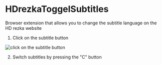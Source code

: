 # HDrezkaToggelSubtitles

Browser extension that allows you to change the subtitle language on the HD rezka website

1. Сlick on the subtitle button
   
![click on the subtitle button](https://lh3.googleusercontent.com/fife/AGXqzDlQMl-_MG1QxobFGK1BbvEZpkZ13w1Fnp1XHQENG7DmMkX1QIqdK5fdvF7uUYH51sQnjgR-NMwxxc3ZtBe-hAXoACe_wmZQV8mPPgwsxFNUP2uWwUiiMXb-gXdQtmRnNaqQY55AqI3jaNsjzQoU9A-h-70IqIP6dVs-XsVtbiPdx8zHrhfi5GE96G68gTkZyfwmuhM2m0t3yFO-Ww7vWwgDS2laiFNQXMXvz0KBzH3XQ8LuJemKI24HvK0DDVKPN9vWTmMGsJ6SaxMODRwVHQa00V_FLJUaHDKp7TSMJYtKltq4qjbpiFSC-CDJJ8AFR4G1_NSLO9PsnIZYfQdrvBQ5US3mXoegHfYibSay4TfJgqbqhDgXrfl48ipHlsx9Tpd3DVY5TsW64yAv76f6P7k8zCKFFD0b1_t77YldqocQ3fEjf0xoj-nbBjy_-YHLubnKuBiJx6yQtrHBrGqEDmWFlb4jmTGWJykGVEZacAJd5QMIYB83nDQsHZ-hjIA8pKsjLRpmVO7gqAcSx3JWxCEjlXLU5FuJHbK-dt9Ge6fHJZyUqhT80JRf4BWsKGuziOOqjVNN3z_GqFjhejN2KYhy-2Ltt16uDnFCdEZ09_TPnZeoYhAKnyFmfBn3WO8JzKFu9MazumeTIi4ZmeWBv6fGksaDSqGbhXq-TRq4ZTw95FcOhMPavJ2NcagpoCoPCLly_M-Kts6t6tWZ24NK_vMTDCRa4BQ2X_vTqWq3pV0tE12mgb3A3O19uOLdXH4TPbDFJ-q3FtI0kNEIevyr88X0CyV0JdteEIQjDy0DScB1X25b51z-3ZOjJ4p1PFWEST3dqEHVAIN0SxDmyrRiREMqBq4-oxTLr8VUpQSSDwZ3w87Ack2D_IhRbVzeKSJ3h71Sk6G4094ioXywNjUlnst8D8xxIxqLTkCVYwv1sX3HxovIz1fjY8zY1fu8286xEx7Gyzc4aIoRi30KwQPE2vu9f_d1GCjJdWMZC-nrNwzy_85UtATi6rxFJJk9h2-ijIvV2dy6WNMvO8VYvW5vFDiYcc8gg9zpkivwn-D7rV-y1a1j0VbWbN2k9CoDNTbSaNzGx7uljLlJMMhBYmHnWAbkhcjQHrPMdOpfhSkHxMMU_Fy0VNQEldc8sNh3Es7ozqli-3e73eKoh69pPR_ffgJy6F2bNBUmhIbtjhRkzskE5J4YMZkPfD6ESlCpKWHYTfCw8EdYM0GdAQRANhm2Cms-iim6KVSR3HeMuNRNebQ9wStsvuZpkAAYV9SStvYIPydYYfQkVXbIL7U5nN63WdM9CTUDGSKZGQZ6QnYYCjj7ZRJczqVkdtqryGi03choCPRGpfzg95M_-Ez8DMR3hEIrQBq26GBkidD6vX5kcVZfh6v--nlwdi0usLAzWBrnHhmjorUDKam8ydcNcAynePl9asH7BvKIBi4SbwG1aT9t9jDaAJ-jk5_4YISlJBUeTM338DkWhwK-CJm1p-pfkIsgiWEYO6ZJGyqvbDcu7ZWlJmdemZ1ghiUbwUr5lLGh8d0Mgf4vznMUd22BG5RwLHzafdR1Fv9C2jl7rJxvna9wkI1Zrw=w1920-h945)

2. Switch subtitles by pressing the "C" button
